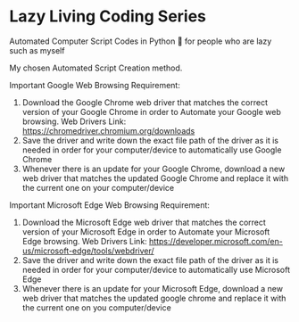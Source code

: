 # Lazy Living Coding Series
Automated Computer Script Codes in Python 🐍 for people who are lazy such as myself

My chosen Automated Script Creation method. 


Important Google Web Browsing Requirement:
  1) Download the Google Chrome web driver that matches the correct version of your Google Chrome in order to Automate your Google web browsing. Web Drivers Link: https://chromedriver.chromium.org/downloads
  2) Save the driver and write down the exact file path of the driver as it is needed in order for your computer/device to automatically use Google Chrome
  3) Whenever there is an update for your Google Chrome, download a new web driver that matches the updated Google Chrome and replace it with the current one on your computer/device

Important Microsoft Edge Web Browsing Requirement:
  1) Download the Microsoft Edge web driver that matches the correct version of your Microsoft Edge in order to Automate your Microsoft Edge browsing. Web Drivers Link: https://developer.microsoft.com/en-us/microsoft-edge/tools/webdriver/
  2) Save the driver and write down the exact file path of the driver as it is needed in order for your computer/device to automatically use Microsoft Edge
  3) Whenever there is an update for your Microsoft Edge, download a new web driver that matches the updated google chrome and replace it with the current one on you computer/device
